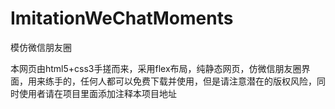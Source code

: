 # ImitationWeChatMoments
模仿微信朋友圈

本网页由html5+css3手搓而来，采用flex布局，纯静态网页，仿微信朋友圈界面，用来练手的，任何人都可以免费下载并使用，但是请注意潜在的版权风险，同时使用者请在项目里面添加注释本项目地址
